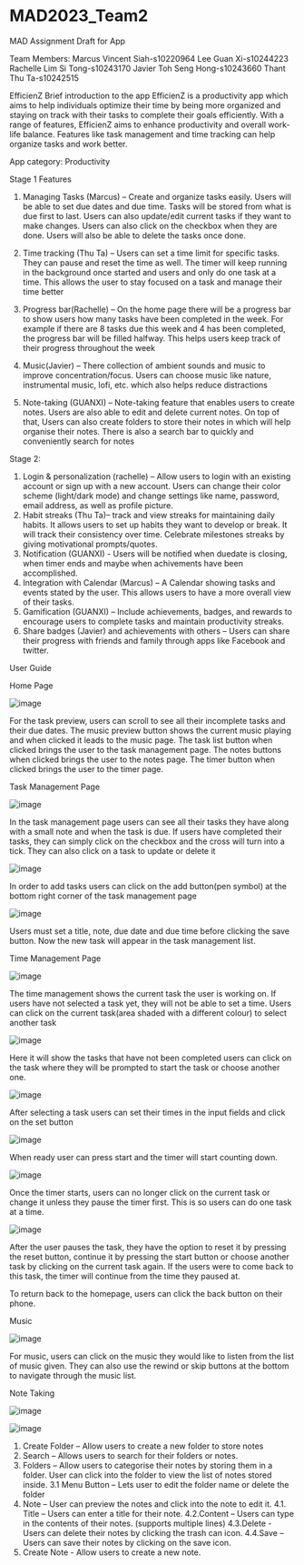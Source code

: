 # MAD2023_Team2
MAD Assignment Draft for App

Team Members:
Marcus Vincent Siah-s10220964
Lee Guan Xi-s10244223
Rachelle Lim Si Tong-s10243170
Javier Toh Seng Hong-s10243660
Thant Thu Ta-s10242515

EfficienZ
Brief introduction to the app
EfficienZ is a productivity app which aims to help individuals optimize their time by being more organized and staying on track with their tasks to complete their goals efficiently. With a range of features, EfficienZ aims to enhance productivity and overall work-life balance. Features like task management and time tracking can help organize tasks and work better. 

App category: Productivity

Stage 1 Features
1.	Managing Tasks (Marcus) – Create and organize tasks easily. Users will be able to set due dates and due time. Tasks will be stored from what is due first to last. Users can also update/edit current tasks if they want to make changes.  Users can also click on the checkbox when they are done. Users will also be able to delete the tasks once done.

2.	Time tracking (Thu Ta) – Users can set a time limit for specific tasks. They can pause and reset the time as well. The timer will keep running in the background once started and users and only do one task at a time. This allows the user to stay focused on a task and manage their time better

3.	Progress bar(Rachelle) – On the home page there will be a progress bar to show users how many tasks have been completed in the week. For example if there are 8 tasks due this week and 4 has been completed, the progress bar will be filled halfway. This helps users keep track of their progress throughout the week

4.	Music(Javier) – There collection of ambient sounds and music to improve concentration/focus. Users can choose music like nature, instrumental music, lofi, etc. which also helps reduce distractions 

5.	Note-taking (GUANXI) – Note-taking feature that enables users to create notes. Users are also able to edit and delete current notes. On top of that, Users can also create folders to store their notes in which will help organise their notes. There is also a search bar to quickly and conveniently search for notes



Stage 2:
1.	Login & personalization (rachelle) – Allow users to login with an existing account or sign up with a new account. Users can change their color scheme (light/dark mode) and change settings like name, password, email address, as well as profile picture.
2.	Habit streaks (Thu Ta)– track and view streaks for maintaining daily habits. It allows users to set up habits they want to develop or break. It will track their consistency over time. Celebrate milestones streaks by giving motivational prompts/quotes. 
3.	Notification (GUANXI) - Users will be notified when duedate is closing, when timer ends and maybe when achivements have been accomplished. 
4.	Integration with Calendar (Marcus) – A Calendar showing tasks and events stated by the user. This allows users to have a more overall view of their tasks. 
5.	Gamification (GUANXI) – Include achievements, badges, and rewards to encourage users to complete tasks and maintain productivity streaks.
6.	Share badges (Javier) and achievements with others – Users can share their progress with friends and family through apps like Facebook and twitter. 	

User Guide

Home Page 

![image](https://github.com/MarcusVincentSiah/MAD2023_Team2/assets/130948765/e32c526c-47f8-4cda-9388-6984c4d00c27)

For the task preview, users can scroll to see all their incomplete tasks and their due dates.
The music preview button shows the current music playing and when clicked it leads to the music page.
The task list button when clicked brings the user to the task management page.
The notes buttons when clicked brings the user to the notes page.
The timer button when clicked brings the user to the timer page.

Task Management Page

![image](https://github.com/MarcusVincentSiah/MAD2023_Team2/assets/130948765/379e781f-ed8b-4ab6-a057-85de966765b4)

In the task management page users can see all their tasks they have along with a small note and when the task is due.
If users have completed their tasks, they can simply click on the checkbox and the cross will turn into a tick. 
They can also click on a task to update or delete it

![image](https://github.com/MarcusVincentSiah/MAD2023_Team2/assets/130948765/deed2971-02f1-408c-9682-102d928bd8fb)

In order to add tasks users can click on the add button(pen symbol) at the bottom right corner of the task management page 

![image](https://github.com/MarcusVincentSiah/MAD2023_Team2/assets/130948765/0241e5c8-c9e2-4b8a-aa9f-750ad437300e)

Users must set a title, note, due date and due time before clicking the save button. Now the new task will appear in the task management list.

Time Management Page

![image](https://github.com/MarcusVincentSiah/MAD2023_Team2/assets/130948765/3ace7321-4167-47ca-a7d1-cf60779ac04c)

The time management shows the current task the user is working on. If users have not selected a task yet, they will not be able to set a time. Users can click on the current task(area shaded with a  different colour) to select another task 

![image](https://github.com/MarcusVincentSiah/MAD2023_Team2/assets/130948765/e1e19d97-57c6-4c48-8dbd-f86962d69392)

Here it will show the tasks that have not been completed users can click on the task where they will be prompted to start the task or choose another one.

![image](https://github.com/MarcusVincentSiah/MAD2023_Team2/assets/130948765/733eec3d-bebb-4241-82c9-aa1b3cebaedc)

After selecting a task users can set their times in the input fields and click on the set button

![image](https://github.com/MarcusVincentSiah/MAD2023_Team2/assets/130948765/3f7b28ca-d8cd-405d-a5df-3155359b1848)

When ready user can press start and the timer will start counting down. 

![image](https://github.com/MarcusVincentSiah/MAD2023_Team2/assets/130948765/fd4cc3f7-f4c7-4586-a051-3da1af7052a8)

Once the timer starts, users can no longer click on the current task or change it unless they pause the timer first. This is so users can do one task at a time.

![image](https://github.com/MarcusVincentSiah/MAD2023_Team2/assets/130948765/9a4d3b9c-c039-40ef-a37f-456e5cd1bcae)

After the user pauses the task, they have the option to reset it by pressing the reset button, continue it by pressing the start button or choose another task by clicking on the current task again. If the users were to come back to this task, the timer will continue from the time they paused at. 

To return back to the homepage, users can click the back button on their phone.

Music

![image](https://github.com/MarcusVincentSiah/MAD2023_Team2/assets/130948765/03b6892a-ce75-4cf4-96f8-1650516cfa95)

For music, users can click on the music they would like to listen from the list of music given. They can also use the rewind or skip buttons at the bottom to navigate through the music list.

Note Taking

![image](https://github.com/MarcusVincentSiah/MAD2023_Team2/assets/130948765/62af2673-71e2-4887-997e-10dd84d9136c)

![image](https://github.com/MarcusVincentSiah/MAD2023_Team2/assets/130948765/dbb3078f-eebc-4d08-aa59-49524b6f82c1)

1. Create Folder – Allow users to create a new folder to store notes
2. Search – Allows users to search for their folders or notes.
3. Folders – Allow users to categorise their notes by storing them in a folder. User can click into the folder to view the list of notes stored inside.
    3.1	Menu Button – Lets user to edit the folder name or delete the folder
4. Note – User can preview the notes and click into the note to edit it.
    4.1. Title – Users can enter a title for their note.
    4.2.Content – Users can type in the contents of their notes. (supports multiple lines)
    4.3.Delete - Users can delete their notes by clicking the trash can icon.
    4.4.Save – Users can save their notes by clicking on the save icon.
5.	Create Note - Allow users to create a new note.


